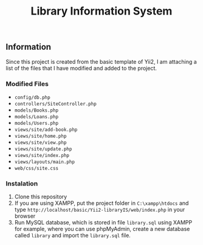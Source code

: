 <p align="center">
    <h1 align="center">Library Information System</h1>
    <br>
</p>

## Information
Since this project is created from the basic template of Yii2, I am attaching a list of the files that I have modified and added to the project.

### Modified Files
- `config/db.php`
- `controllers/SiteController.php`
- `models/Books.php`
- `models/Loans.php`
- `models/Users.php`
- `views/site/add-book.php`
- `views/site/home.php`
- `views/site/view.php`
- `views/site/update.php`
- `views/site/index.php`
- `views/layouts/main.php`
- `web/css/site.css`

### Instalation
1. Clone this repository
2. If you are using XAMPP, put the project folder in `C:\xampp\htdocs` and type `http://localhost/basic/Yii2-libraryIS/web/index.php` in your browser
3. Run MySQL database, which is stored in file `library.sql` using XAMPP for example, where you can use phpMyAdmin, create a new database called `library` and import the `library.sql` file.